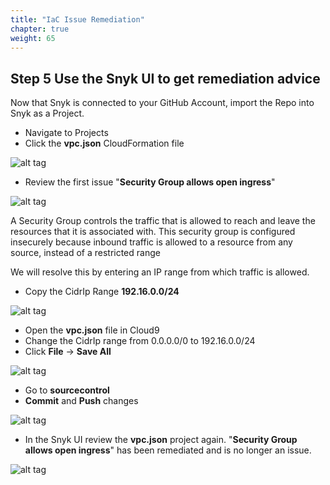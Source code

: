 ```yaml
---
title: "IaC Issue Remediation"
chapter: true
weight: 65
---
```


## Step 5 Use the Snyk UI to get remediation advice

Now that Snyk is connected to your GitHub Account, import the Repo into Snyk as a Project.

* Navigate to Projects
* Click the **vpc.json** CloudFormation file

![alt tag](https://i.ibb.co/Gp4QdJ4/snyk-iac-remediation-2.png)

* Review the first issue "**Security Group allows open ingress**"

![alt tag](https://i.ibb.co/pZvx4Pd/snyk-iac-remediation-3.png)

A Security Group controls the traffic that is allowed to reach and leave the resources that it is associated with. This security group is configured insecurely because inbound traffic is allowed to a resource from any source, instead of a restricted range

We will resolve this by entering an IP range from which traffic is allowed.

* Copy the CidrIp Range **192.16.0.0/24**

![alt tag](https://i.ibb.co/StyPY29/snyk-iac-remediation-4.png)

* Open the **vpc.json** file in Cloud9
* Change the CidrIp range from 0.0.0.0/0 to 192.16.0.0/24
* Click **File** -> **Save All**

![alt tag](https://i.ibb.co/xHKmq4Q/Screenshot-2023-04-20-at-11-19-34-am.png)

* Go to **sourcecontrol**
* **Commit** and **Push** changes

![alt tag](https://i.ibb.co/Sx9m9HY/snyk-iac-remediation-7.png)

* In the Snyk UI review the **vpc.json** project again. "**Security Group allows open ingress**" has been remediated and is no longer an issue.

![alt tag](https://i.ibb.co/JmFXTRF/snyk-iac-remediation-8.png)
